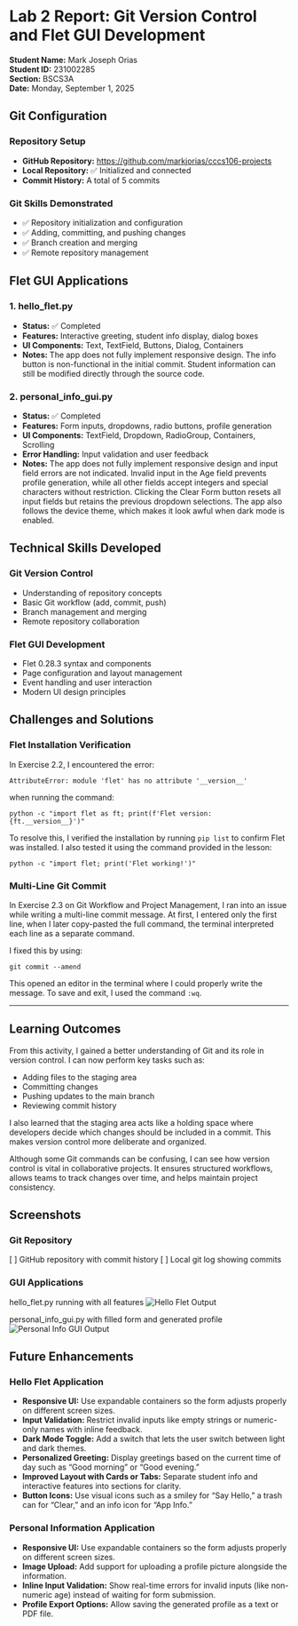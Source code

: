 # Lab 2 Report: Git Version Control and Flet GUI Development 
**Student Name:** Mark Joseph Orias
<br>**Student ID:** 231002285
<br>**Section:** BSCS3A
<br>**Date:** Monday, September 1, 2025

## Git Configuration

### Repository Setup
- **GitHub Repository:** https://github.com/markjorias/cccs106-projects
- **Local Repository:** ✅ Initialized and connected
- **Commit History:** A total of 5 commits

### Git Skills Demonstrated
- ✅ Repository initialization and configuration
- ✅ Adding, committing, and pushing changes
- ✅ Branch creation and merging
- ✅ Remote repository management

## Flet GUI Applications

### 1. hello_flet.py
- **Status:** ✅ Completed
- **Features:** Interactive greeting, student info display, dialog boxes
- **UI Components:** Text, TextField, Buttons, Dialog, Containers
- **Notes:** The app does not fully implement responsive design. The info button is non-functional in the initial commit. Student information can still be modified directly through the source code.

### 2. personal_info_gui.py
- **Status:** ✅ Completed
- **Features:** Form inputs, dropdowns, radio buttons, profile generation
- **UI Components:** TextField, Dropdown, RadioGroup, Containers, Scrolling
- **Error Handling:** Input validation and user feedback
- **Notes:** The app does not fully implement responsive design and input field errors are not indicated. Invalid input in the Age field prevents profile generation, while all other fields accept integers and special characters without restriction. Clicking the Clear Form button resets all input fields but retains the previous dropdown selections. The app also follows the device theme, which makes it look awful when dark mode is enabled.

## Technical Skills Developed

### Git Version Control
- Understanding of repository concepts
- Basic Git workflow (add, commit, push)
- Branch management and merging
- Remote repository collaboration

### Flet GUI Development
- Flet 0.28.3 syntax and components
- Page configuration and layout management
- Event handling and user interaction
- Modern UI design principles

## Challenges and Solutions

### Flet Installation Verification

In Exercise 2.2, I encountered the error:

```
AttributeError: module 'flet' has no attribute '__version__'
```

when running the command:

```
python -c "import flet as ft; print(f'Flet version: {ft.__version__}')"
```

To resolve this, I verified the installation by running `pip list` to confirm Flet was installed. I also tested it using the command provided in the lesson:

```
python -c "import flet; print('Flet working!')"
```

### Multi-Line Git Commit

In Exercise 2.3 on Git Workflow and Project Management, I ran into an issue while writing a multi-line commit message. At first, I entered only the first line, when I later copy-pasted the full command, the terminal interpreted each line as a separate command.

I fixed this by using:

```
git commit --amend
```

This opened an editor in the terminal where I could properly write the message. To save and exit, I used the command `:wq`.

---

## Learning Outcomes

From this activity, I gained a better understanding of Git and its role in version control. I can now perform key tasks such as:

* Adding files to the staging area
* Committing changes
* Pushing updates to the main branch
* Reviewing commit history

I also learned that the staging area acts like a holding space where developers decide which changes should be included in a commit. This makes version control more deliberate and organized.

Although some Git commands can be confusing, I can see how version control is vital in collaborative projects. It ensures structured workflows, allows teams to track changes over time, and helps maintain project consistency.

## Screenshots

### Git Repository
[ ] GitHub repository with commit history
[ ] Local git log showing commits

### GUI Applications
hello_flet.py running with all features
![Hello Flet Output](/cccs106-projects/week2_labs/lab2_screenshots/hello_flet_output.png)

personal_info_gui.py with filled form and generated profile
![Personal Info GUI Output](/cccs106-projects/week2_labs/lab2_screenshots/personal_info_gui_output.png) 


## Future Enhancements

### Hello Flet Application
- **Responsive UI:** Use expandable containers so the form adjusts properly on different screen sizes.
- **Input Validation:** Restrict invalid inputs like empty strings or numeric-only names with inline feedback.
- **Dark Mode Toggle:** Add a switch that lets the user switch between light and dark themes.
- **Personalized Greeting:** Display greetings based on the current time of day such as “Good morning” or “Good evening.”
- **Improved Layout with Cards or Tabs:** Separate student info and interactive features into sections for clarity.
- **Button Icons:** Use visual icons such as a smiley for “Say Hello,” a trash can for “Clear,” and an info icon for “App Info.”

### Personal Information Application
- **Responsive UI:** Use expandable containers so the form adjusts properly on different screen sizes.
- **Image Upload:** Add support for uploading a profile picture alongside the information.
- **Inline Input Validation:** Show real-time errors for invalid inputs (like non-numeric age) instead of waiting for form submission.
- **Profile Export Options:** Allow saving the generated profile as a text or PDF file.